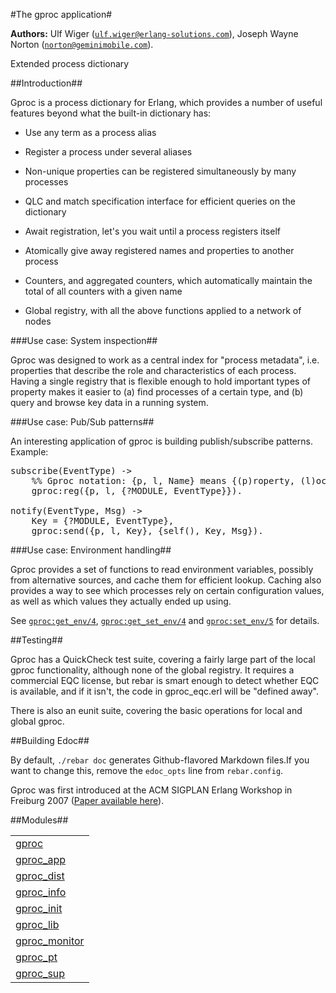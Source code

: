 

#The gproc application#


__Authors:__ Ulf Wiger ([`ulf.wiger@erlang-solutions.com`](mailto:ulf.wiger@erlang-solutions.com)), Joseph Wayne Norton ([`norton@geminimobile.com`](mailto:norton@geminimobile.com)).

Extended process dictionary



##Introduction##




Gproc is a process dictionary for Erlang, which provides a number of useful features beyond what the built-in dictionary has:


* Use any term as a process alias

* Register a process under several aliases

* Non-unique properties can be registered simultaneously by many processes

* QLC and match specification interface for efficient queries on the 
  dictionary

* Await registration, let's you wait until a process registers itself

* Atomically give away registered names and properties to another process

* Counters, and aggregated counters, which automatically maintain the 
  total of all counters with a given name

* Global registry, with all the above functions applied to a network of nodes





###Use case: System inspection##




Gproc was designed to work as a central index for "process metadata", i.e.
properties that describe the role and characteristics of each process. Having
a single registry that is flexible enough to hold important types of property
makes it easier to (a) find processes of a certain type, and (b) query and 
browse key data in a running system.



###Use case: Pub/Sub patterns##




An interesting application of gproc is building publish/subscribe patterns.
Example:

<pre>
subscribe(EventType) ->
    %% Gproc notation: {p, l, Name} means {(p)roperty, (l)ocal, Name}
    gproc:reg({p, l, {?MODULE, EventType}}).

notify(EventType, Msg) ->
    Key = {?MODULE, EventType},
    gproc:send({p, l, Key}, {self(), Key, Msg}).
</pre>



###Use case: Environment handling##




Gproc provides a set of functions to read environment variables, possibly from
alternative sources, and cache them for efficient lookup. Caching also provides
a way to see which processes rely on certain configuration values, as well as 
which values they actually ended up using. 



See [`gproc:get_env/4`](gproc.md#get_env-4), [`gproc:get_set_env/4`](gproc.md#get_set_env-4) and 
[`gproc:set_env/5`](gproc.md#set_env-5) for details.



##Testing##




Gproc has a QuickCheck test suite, covering a fairly large part of the local 
gproc functionality, although none of the global registry. It requires a 
commercial EQC license, but rebar is smart enough to detect whether EQC is 
available, and if it isn't, the code in gproc_eqc.erl will be "defined away".



There is also an eunit suite, covering the basic operations for local and 
global gproc.



##Building Edoc##



By default, `./rebar doc` generates Github-flavored Markdown files.If you want to change this, remove the `edoc_opts` line from `rebar.config`.

Gproc was first introduced at the ACM SIGPLAN Erlang Workshop in
Freiburg 2007 ([Paper available here](erlang07-wiger.pdf)).


##Modules##


<table width="100%" border="0" summary="list of modules">
<tr><td><a href="gproc.md" class="module">gproc</a></td></tr>
<tr><td><a href="gproc_app.md" class="module">gproc_app</a></td></tr>
<tr><td><a href="gproc_dist.md" class="module">gproc_dist</a></td></tr>
<tr><td><a href="gproc_info.md" class="module">gproc_info</a></td></tr>
<tr><td><a href="gproc_init.md" class="module">gproc_init</a></td></tr>
<tr><td><a href="gproc_lib.md" class="module">gproc_lib</a></td></tr>
<tr><td><a href="gproc_monitor.md" class="module">gproc_monitor</a></td></tr>
<tr><td><a href="gproc_pt.md" class="module">gproc_pt</a></td></tr>
<tr><td><a href="gproc_sup.md" class="module">gproc_sup</a></td></tr></table>

